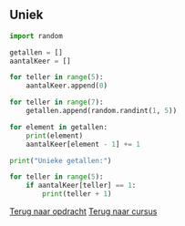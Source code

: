 ## Uniek

```python
import random

getallen = []
aantalKeer = []

for teller in range(5):
    aantalKeer.append(0)

for teller in range(7):
    getallen.append(random.randint(1, 5))

for element in getallen:
    print(element)
    aantalKeer[element - 1] += 1

print("Unieke getallen:")

for teller in range(5):
    if aantalKeer[teller] == 1:
        print(teller + 1)
```

[Terug naar opdracht](/taken/uniek.html)
[Terug naar cursus](/25_toevoegen.html)